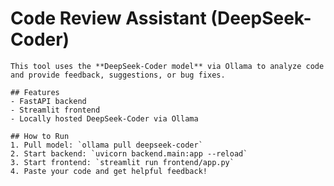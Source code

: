  # Code Review Assistant (DeepSeek-Coder)

    This tool uses the **DeepSeek-Coder model** via Ollama to analyze code and provide feedback, suggestions, or bug fixes.

    ## Features
    - FastAPI backend
    - Streamlit frontend
    - Locally hosted DeepSeek-Coder via Ollama

    ## How to Run
    1. Pull model: `ollama pull deepseek-coder`
    2. Start backend: `uvicorn backend.main:app --reload`
    3. Start frontend: `streamlit run frontend/app.py`
    4. Paste your code and get helpful feedback!